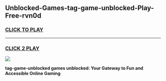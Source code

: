 
## Unblocked-Games-tag-game-unblocked-Play-Free-rvn0d
<h3>
<a href="https://premium76.site?title=tag-game-unblocked&ref=10A">CLICK TO PLAY</a></h3>
<hr>

<h3>
<a href="https://premium76.site?title=tag-game-unblocked&ref=10A">CLICK 2 PLAY</a>
  
</h3>

<a href="https://premium76.site?title=tag-game-unblocked&ref=10A"><img src="https://clearcache.store/games.png"></a>


**tag-game-unblocked games unblocked: Your Gateway to Fun and Accessible Online Gaming**
